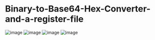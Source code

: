 # Binary-to-Base64-Hex-Converter-and-a-register-file

![image](https://github.com/user-attachments/assets/4c5d8db5-593f-4abf-879b-1d5fe11aaeca)
![image](https://github.com/user-attachments/assets/cb9bfbf8-ac09-4063-8989-649c26e20d10)
![image](https://github.com/user-attachments/assets/5274b965-80a9-4dba-9d4f-da83950d36c0)
![image](https://github.com/user-attachments/assets/f9da5812-7325-44e4-bc70-9606b0bd061e)


